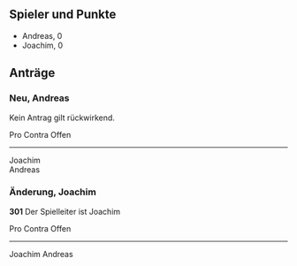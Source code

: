 Spieler und Punkte
------------------

-   Andreas, 0
-   Joachim, 0

Anträge
-------

### Neu, Andreas

Kein Antrag gilt rückwirkend.

  Pro       Contra   Offen
  --------- -------- -------
  Joachim            
  Andreas            

### Änderung, Joachim

**301** Der Spielleiter ist Joachim

  Pro       Contra    Offen
  --------- --------- -------
  Joachim   Andreas   


